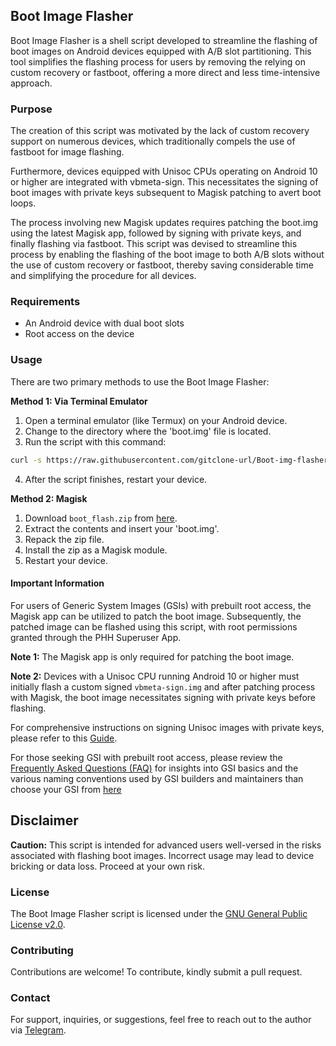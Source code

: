 ## Boot Image Flasher

Boot Image Flasher is a shell script developed to streamline the flashing of boot images on Android devices equipped with A/B slot partitioning. This tool simplifies the flashing process for users by removing the relying on custom recovery or fastboot, offering a more direct and less time-intensive approach. 

### Purpose

The creation of this script was motivated by the lack of custom recovery support on numerous devices, which traditionally compels the use of fastboot for image flashing.

Furthermore, devices equipped with Unisoc CPUs operating on Android 10 or higher are integrated with vbmeta-sign. This necessitates the signing of boot images with private keys subsequent to Magisk patching to avert boot loops.

The process involving new Magisk updates requires patching the boot.img using the latest Magisk app, followed by signing with private keys, and finally flashing via fastboot. This script was devised to streamline this process by enabling the flashing of the boot image to both A/B slots without the use of custom recovery or fastboot, thereby saving considerable time and simplifying the procedure for all devices.

### Requirements

- An Android device with dual boot slots
- Root access on the device

### Usage

There are two primary methods to use the Boot Image Flasher:

**Method 1: Via Terminal Emulator**

1. Open a terminal emulator (like Termux) on your Android device.
2. Change to the directory where the 'boot.img' file is located.
3. Run the script with this command:

```bash
curl -s https://raw.githubusercontent.com/gitclone-url/Boot-img-flasher/Master/boot-img-flasher.sh -o boot-img-flasher.sh && (which sudo &>/dev/null) || pkg install -y tsu 2>/dev/null && sudo bash boot-img-flasher.sh
```

4. After the script finishes, restart your device.

**Method 2: Magisk**

1. Download `boot_flash.zip` from [here](https://github.com/gitclone-url/Boot-img-flasher/raw/Master/boot_flash.zip).
2. Extract the contents and insert your 'boot.img'.
3. Repack the zip file.
4. Install the zip as a Magisk module.
5. Restart your device.

#### Important Information

For users of Generic System Images (GSIs) with prebuilt root access, the Magisk app can be utilized to patch the boot image. Subsequently, the patched image can be flashed using this script, with root permissions granted through the PHH Superuser App.

**Note 1:** The Magisk app is only required for patching the boot image.

**Note 2:** Devices with a Unisoc CPU running Android 10 or higher must initially flash a custom signed `vbmeta-sign.img` and after patching process with Magisk, the boot image necessitates signing with private keys before flashing.

For comprehensive instructions on signing Unisoc images with private keys, please refer to this [Guide](https://www.hovatek.com/forum/thread-32674.html).

For those seeking GSI with prebuilt root access, please review the [Frequently Asked Questions (FAQ)](https://github.com/phhusson/treble_experimentations/wiki/Frequently-Asked-Questions-%28FAQ%29) for insights into GSI basics and the various naming conventions used by GSI builders and maintainers than choose your GSI from [here](https://github.com/phhusson/treble_experimentations/wiki/Generic-System-Image-%28GSI%29-list)

## Disclaimer

**Caution:** This script is intended for advanced users well-versed in the risks associated with flashing boot images. Incorrect usage may lead to device bricking or data loss. Proceed at your own risk.

### License

The Boot Image Flasher script is licensed under the [GNU General Public License v2.0](LICENSE).

### Contributing

Contributions are welcome! To contribute, kindly submit a pull request.

### Contact

For support, inquiries, or suggestions, feel free to reach out to the author via [Telegram](https://t.me/PhantomXPain).